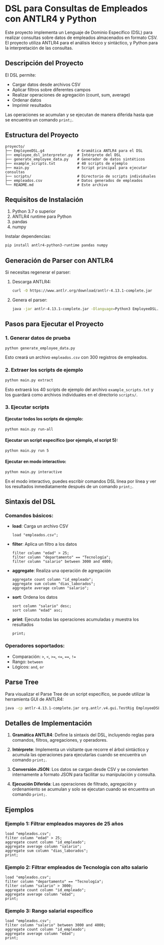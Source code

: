 # DSL para Consultas de Empleados con ANTLR4 y Python

Este proyecto implementa un Lenguaje de Dominio Específico (DSL) para realizar consultas sobre datos de empleados almacenados en formato CSV. El proyecto utiliza ANTLR4 para el análisis léxico y sintáctico, y Python para la interpretación de las consultas.

## Descripción del Proyecto

El DSL permite:
- Cargar datos desde archivos CSV
- Aplicar filtros sobre diferentes campos
- Realizar operaciones de agregación (count, sum, average)
- Ordenar datos
- Imprimir resultados

Las operaciones se acumulan y se ejecutan de manera diferida hasta que se encuentra un comando `print;`.

## Estructura del Proyecto

```
proyecto/
├── EmployeeDSL.g4               # Gramática ANTLR4 para el DSL
├── employee_dsl_interpreter.py  # Intérprete del DSL
├── generate_employee_data.py    # Generador de datos sintéticos
├── example_scripts.txt          # 40 scripts de ejemplo
├── main.py                      # Script principal para ejecutar consultas
├── scripts/                     # Directorio de scripts individuales
├── empleados.csv                # Datos generados de empleados
└── README.md                    # Este archivo
```

## Requisitos de Instalación

1. Python 3.7 o superior
2. ANTLR4 runtime para Python
3. pandas
4. numpy

Instalar dependencias:

```bash
pip install antlr4-python3-runtime pandas numpy
```

## Generación de Parser con ANTLR4

Si necesitas regenerar el parser:

1. Descarga ANTLR4:
   ```bash
   curl -O https://www.antlr.org/download/antlr-4.13.1-complete.jar
   ```

2. Genera el parser:
   ```bash
   java -jar antlr-4.13.1-complete.jar -Dlanguage=Python3 EmployeeDSL.g4
   ```

## Pasos para Ejecutar el Proyecto

### 1. Generar datos de prueba

```bash
python generate_employee_data.py
```

Esto creará un archivo `empleados.csv` con 300 registros de empleados.

### 2. Extraer los scripts de ejemplo

```bash
python main.py extract
```

Esto extraerá los 40 scripts de ejemplo del archivo `example_scripts.txt` y los guardará como archivos individuales en el directorio `scripts/`.

### 3. Ejecutar scripts

#### Ejecutar todos los scripts de ejemplo:

```bash
python main.py run-all
```

#### Ejecutar un script específico (por ejemplo, el script 5):

```bash
python main.py run 5
```

#### Ejecutar en modo interactivo:

```bash
python main.py interactive
```

En el modo interactivo, puedes escribir comandos DSL línea por línea y ver los resultados inmediatamente después de un comando `print;`.

## Sintaxis del DSL

### Comandos básicos:

- **load**: Carga un archivo CSV
  ```
  load "empleados.csv";
  ```

- **filter**: Aplica un filtro a los datos
  ```
  filter column "edad" > 25;
  filter column "departamento" == "Tecnología";
  filter column "salario" between 3000 and 4000;
  ```

- **aggregate**: Realiza una operación de agregación
  ```
  aggregate count column "id_empleado";
  aggregate sum column "dias_laborados";
  aggregate average column "salario";
  ```

- **sort**: Ordena los datos
  ```
  sort column "salario" desc;
  sort column "edad" asc;
  ```

- **print**: Ejecuta todas las operaciones acumuladas y muestra los resultados
  ```
  print;
  ```

### Operadores soportados:

- Comparación: `>`, `<`, `>=`, `<=`, `==`, `!=`
- Rango: `between`
- Lógicos: `and`, `or`

## Parse Tree

Para visualizar el Parse Tree de un script específico, se puede utilizar la herramienta GUI de ANTLR4:

```bash
java -cp antlr-4.13.1-complete.jar org.antlr.v4.gui.TestRig EmployeeDSL program -gui scripts/script_01.dsl
```

## Detalles de Implementación

1. **Gramática ANTLR4**: Define la sintaxis del DSL, incluyendo reglas para comandos, filtros, agregaciones, y operadores.

2. **Intérprete**: Implementa un visitante que recorre el árbol sintáctico y acumula las operaciones para ejecutarlas cuando se encuentra un comando `print;`.

3. **Conversión JSON**: Los datos se cargan desde CSV y se convierten internamente a formato JSON para facilitar su manipulación y consulta.

4. **Ejecución Diferida**: Las operaciones de filtrado, agregación y ordenamiento se acumulan y solo se ejecutan cuando se encuentra un comando `print;`.

## Ejemplos

### Ejemplo 1: Filtrar empleados mayores de 25 años

```
load "empleados.csv";
filter column "edad" > 25;
aggregate count column "id_empleado";
aggregate average column "salario";
aggregate sum column "dias_laborados";
print;
```

### Ejemplo 2: Filtrar empleados de Tecnología con alto salario

```
load "empleados.csv";
filter column "departamento" == "Tecnología";
filter column "salario" > 3000;
aggregate count column "id_empleado";
aggregate average column "edad";
print;
```

### Ejemplo 3: Rango salarial específico

```
load "empleados.csv";
filter column "salario" between 3000 and 4000;
aggregate count column "id_empleado";
aggregate average column "edad";
print;
```
